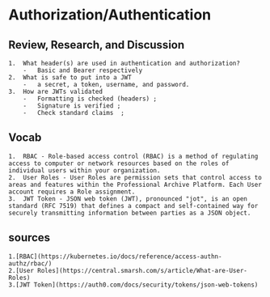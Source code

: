 # Authorization/Authentication

## Review, Research, and Discussion
    1.  What header(s) are used in authentication and authorization?
        -   Basic and Bearer respectively
    2.  What is safe to put into a JWT
        -   a secret, a token, username, and password.
    3.  How are JWTs validated
        -   Formatting is checked (headers) ;
        -   Signature is verified ;
        -   Check standard claims  ;

## Vocab
    1.  RBAC - Role-based access control (RBAC) is a method of regulating access to computer or network resources based on the roles of individual users within your organization.  
    2.  User Roles - User Roles are permission sets that control access to areas and features within the Professional Archive Platform. Each User account requires a Role assignment.  
    3.  JWT Token - JSON web token (JWT), pronounced "jot", is an open standard (RFC 7519) that defines a compact and self-contained way for securely transmitting information between parties as a JSON object.

## sources
    1.[RBAC](https://kubernetes.io/docs/reference/access-authn-authz/rbac/)  
    2.[User Roles](https://central.smarsh.com/s/article/What-are-User-Roles)  
    3.[JWT Token](https://auth0.com/docs/security/tokens/json-web-tokens)  